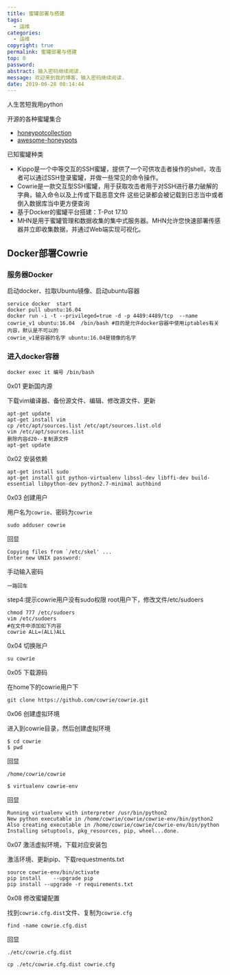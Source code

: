 ```yaml
---
title: 蜜罐部署与搭建
tags:
  - 运维
categories:
  - 运维
copyright: true
permalink: 蜜罐部署与搭建
top: 0
password: 
abstract: 输入密码继续阅读.
message: 欢迎来到我的博客，输入密码继续阅读.
date: 2019-06-28 08:14:44
---
```


人生苦短我用python
<!--more-->

开源的各种蜜罐集合
- [honeypotcollection](https://github.com/jwxa2015/honeypotcollection)
- [awesome-honeypots](https://github.com/paralax/awesome-honeypots)

已知蜜罐种类
 - Kippo是一个中等交互的SSH蜜罐，提供了一个可供攻击者操作的shell，攻击者可以通过SSH登录蜜罐，并做一些常见的命令操作。
 - Cowrie是一款交互型SSH蜜罐，用于获取攻击者用于对SSH进行暴力破解的字典，输入命令以及上传或下载恶意文件 这些记录都会被记载到日志当中或者倒入数据库当中更方便查询
 - 基于Docker的蜜罐平台搭建：T-Pot 17.10
 - MHN是用于蜜罐管理和数据收集的集中式服务器。MHN允许您快速部署传感器并立即收集数据，并通过Web端实现可视化。

## Docker部署Cowrie

### 服务器Docker
启动docker、拉取Ubuntu镜像、启动ubuntu容器
```
service docker  start
docker pull ubuntu:16.04
docker run -i -t --privileged=true -d -p 4489:4489/tcp  --name cowrie_v1 ubuntu:16.04  /bin/bash #目的是允许docker容器中使用iptables有关内容，默认是不可以的
cowrie_v1是容器的名字 ubuntu:16.04是镜像的名字
```

### 进入docker容器

```
docker exec it 编号 /bin/bash
```
0x01 更新国内源

下载vim编译器、备份源文件、编辑、修改源文件、更新
```
apt-get update
apt-get install vim
cp /etc/apt/sources.list /etc/apt/sources.list.old
vim /etc/apt/sources.list
删除内容d20--复制源文件
apt-get update
```

0x02 安装依赖

```
apt-get install sudo
apt-get install git python-virtualenv libssl-dev libffi-dev build-essential libpython-dev python2.7-minimal authbind
```

0x03 创建用户

用户名为`cowrie`、密码为`cowrie`

```
sudo adduser cowrie
```
回显
```
Copying files from `/etc/skel' ...
Enter new UNIX password: 
```
手动输入密码
```
一路回车
```

step4:提示cowrie用户没有sudo权限 
root用户下，修改文件/etc/sudoers
```
chmod 777 /etc/sudoers
vim /etc/sudoers
#在文件中添加如下内容
cowrie ALL=(ALL)ALL
```
0x04 切换账户

```
su cowrie
```
0x05 下载源码

在home下的cowrie用户下
```
git clone https://github.com/cowrie/cowrie.git
```
0x06 创建虚拟环境

进入到cowrie目录，然后创建虚拟环境

```
$ cd cowrie
$ pwd
```
回显
```
/home/cowrie/cowrie
```
```
$ virtualenv cowrie-env
```
回显
```
Running virtualenv with interpreter /usr/bin/python2
New python executable in /home/cowrie/cowrie/cowrie-env/bin/python2
Also creating executable in /home/cowrie/cowrie/cowrie-env/bin/python
Installing setuptools, pkg_resources, pip, wheel...done.
```
0x07 激活虚拟环境，下载对应安装包

激活环境、更新pip、下载requestments.txt
```
source cowrie-env/bin/activate
pip install    --upgrade pip 
pip install --upgrade -r requirements.txt
```

0x08 修改蜜罐配置

找到`cowrie.cfg.dist`文件、复制为`cowrie.cfg`
```
find -name cowrie.cfg.dist
```
回显
```
./etc/cowrie.cfg.dist
```
```
cp ./etc/cowrie.cfg.dist cowrie.cfg
```